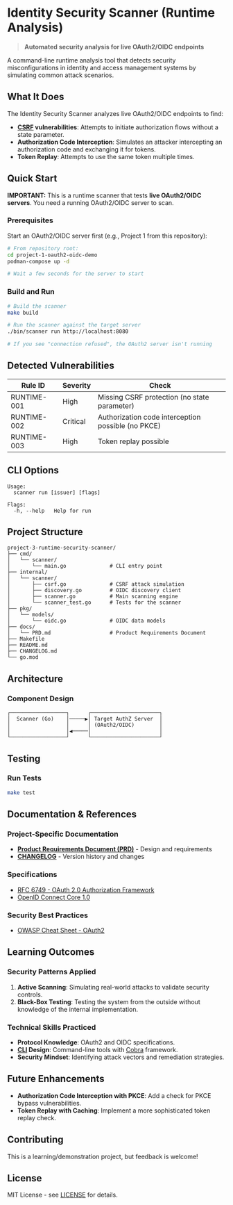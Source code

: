 # Identity Security Scanner (Runtime Analysis)

> **Automated security analysis for live OAuth2/OIDC endpoints**

A command-line runtime analysis tool that detects security misconfigurations in identity and access management systems by simulating common attack scenarios.

## What It Does

The Identity Security Scanner analyzes live OAuth2/OIDC endpoints to find:

- **[CSRF](https://owasp.org/www-community/attacks/csrf) vulnerabilities**: Attempts to initiate authorization flows without a state parameter.
- **Authorization Code Interception**: Simulates an attacker intercepting an authorization code and exchanging it for tokens.
- **Token Replay**: Attempts to use the same token multiple times.

## Quick Start

**IMPORTANT:** This is a runtime scanner that tests **live OAuth2/OIDC servers**. You need a running OAuth2/OIDC server to scan.

### Prerequisites

Start an OAuth2/OIDC server first (e.g., Project 1 from this repository):

```bash
# From repository root:
cd project-1-oauth2-oidc-demo
podman-compose up -d

# Wait a few seconds for the server to start
```

### Build and Run

```bash
# Build the scanner
make build

# Run the scanner against the target server
./bin/scanner run http://localhost:8080

# If you see "connection refused", the OAuth2 server isn't running
```

## Detected Vulnerabilities

| Rule ID | Severity | Check |
|---------|----------|-------|
| RUNTIME-001 | High | Missing CSRF protection (no state parameter) |
| RUNTIME-002 | Critical | Authorization code interception possible (no PKCE) |
| RUNTIME-003 | High | Token replay possible |

## CLI Options

```
Usage:
  scanner run [issuer] [flags]

Flags:
  -h, --help   Help for run
```

## Project Structure

```
project-3-runtime-security-scanner/
├── cmd/
│   └── scanner/
│       └── main.go              # CLI entry point
├── internal/
│   └── scanner/
│       ├── csrf.go              # CSRF attack simulation
│       ├── discovery.go         # OIDC discovery client
│       ├── scanner.go           # Main scanning engine
│       └── scanner_test.go      # Tests for the scanner
├── pkg/
│   └── models/
│       └── oidc.go              # OIDC data models
├── docs/
│   └── PRD.md                   # Product Requirements Document
├── Makefile
├── README.md
├── CHANGELOG.md
└── go.mod
```

## Architecture

### Component Design

```
┌──────────────────┐      ┌──────────────────────┐
│  Scanner (Go)    │─────▶│ Target AuthZ Server  │
│                  │      │ (OAuth2/OIDC)        │
│                  │◀─────│                      │
└──────────────────┘      └──────────────────────┘
```

## Testing

### Run Tests

```bash
make test
```

## Documentation & References

### Project-Specific Documentation
- **[Product Requirements Document (PRD)](docs/PRD.md)** - Design and requirements
- **[CHANGELOG](CHANGELOG.md)** - Version history and changes

### Specifications
- [RFC 6749 - OAuth 2.0 Authorization Framework](https://tools.ietf.org/html/rfc6749)
- [OpenID Connect Core 1.0](https://openid.net/specs/openid-connect-core-1_0.html)

### Security Best Practices
- [OWASP Cheat Sheet - OAuth2](https://cheatsheetseries.owasp.org/cheatsheets/OAuth2_Cheat_Sheet.html)

## Learning Outcomes

### Security Patterns Applied

1.  **Active Scanning**: Simulating real-world attacks to validate security controls.
2.  **Black-Box Testing**: Testing the system from the outside without knowledge of the internal implementation.

### Technical Skills Practiced

- **Protocol Knowledge**: OAuth2 and OIDC specifications.
- **[CLI](https://en.wikipedia.org/wiki/Command-line_interface) Design**: Command-line tools with [Cobra](https://cobra.dev/) framework.
- **Security Mindset**: Identifying attack vectors and remediation strategies.

## Future Enhancements

- **Authorization Code Interception with PKCE**: Add a check for PKCE bypass vulnerabilities.
- **Token Replay with Caching**: Implement a more sophisticated token replay check.

## Contributing

This is a learning/demonstration project, but feedback is welcome!

## License

MIT License - see [LICENSE](../LICENSE) for details.
